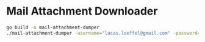 # Mail Attachment Downloader

```bash
go build -o mail-attachment-dumper
./mail-attachment-dumper -username="lucas.loeffel@gmail.com" -password="eoppezuwhutdhxpb" -server="imap.gmail.com" -port="993"
```
